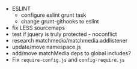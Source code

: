 - ESLINT
    - configure eslint grunt task
    - change grunt-githooks to eslint
- fix LESS sourcemaps
- test if jquery is truly protected - noconflict
- research matchmedia/matchmedia.addlistener
- update/move namespace.js
- add/move matchMedia deps to global includes?
- Fix `require-config.js` and `config-require.js`